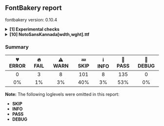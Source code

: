 ## FontBakery report

fontbakery version: 0.10.4

<details><summary><b>[1] Experimental checks</b></summary><div><details><summary>🔥 <b>FAIL:</b> Shapes languages in all GF glyphsets. (<a href="https://font-bakery.readthedocs.io/en/stable/fontbakery/profiles/googlefonts.html#com.google.fonts/check/glyphsets/shape_languages">com.google.fonts/check/glyphsets/shape_languages</a>)</summary><div>


* 🔥 **FAIL** GF_Latin_Core glyphset:

| Language | FAIL messages |
| :--- | :--- |
| br_Latn (Breton) | Some base glyphs were missing: CʼH, cʼh |
|  ^  | Shaper produced a .notdef |
| haw_Latn (Hawaiian) | Some base glyphs were missing: ʻ |
|  ^  | Shaper produced a .notdef |
| mh_Latn (Marshallese) | Some base glyphs were missing: Ḷ, ḷ, Ṃ, ṃ, Ṇ, ṇ, Ọ, ọ |
|  ^  | Some mark glyphs were missing: ◌̣ |
|  ^  | Shaper produced a .notdef |
| qu_Latn (Quechua) | Some base glyphs were missing: CHʼ, Kʼ, Pʼ, Qʼ, Tʼ, chʼ, kʼ, pʼ, qʼ, tʼ |
|  ^  | Shaper produced a .notdef |
| scn_Latn (Sicilian) | Some base glyphs were missing: Ḍ, ḍ |
|  ^  | Shaper produced a .notdef |
| teo_Latn (Teso) | Some base glyphs were missing: Ɔ, Ɛ, Ɨ, Ʉ, ɔ, ɛ, ɨ, ʉ, ᵃ, ᵉ, ᵋ, ᵒ, ᵓ, ᵘ, ᶤ, ᶶ, ⁱ |
|  ^  | Shaper produced a .notdef |

 [code: failed-language-shaping]
* ⚠ **WARN** GF_Latin_Core glyphset:

| Language | FAIL messages |
| :--- | :--- |
| lg_Latn (Ganda) | No variant glyphs were found for Eng |
| dyo_Latn (Jola-Fonyi) | No variant glyphs were found for Eng |
| ny_Latn (Nyanja) | No variant glyphs were found for Eng |
| wo_Latn (Wolof) | No variant glyphs were found for Eng |

 [code: warning-language-shaping]
</div></details><br></div></details><details><summary><b>[10] NotoSansKannada[wdth,wght].ttf</b></summary><div><details><summary>🔥 <b>FAIL:</b> Noto fonts must have an ARTICLE.en_us.html file (<a href="https://font-bakery.readthedocs.io/en/stable/fontbakery/profiles/googlefonts.html#com.google.fonts/check/description/noto_has_article">com.google.fonts/check/description/noto_has_article</a>)</summary><div>


* 🔥 **FAIL** This is a Noto font but it lacks an ARTICLE.en_us.html file [code: missing-article]
</div></details><details><summary>🔥 <b>FAIL:</b> Check that legacy accents aren't used in composite glyphs. (derived from com.google.fonts/check/legacy_accents) (<a href="https://font-bakery.readthedocs.io/en/stable/fontbakery/profiles/universal.html#com.google.fonts/check/legacy_accents">com.google.fonts/check/legacy_accents</a>)</summary><div>


* 🔥 **FAIL** Glyph "Aacute" has a legacy accent component (acute). It needs to be replaced by a combining mark. [code: legacy-accents-component]
* 🔥 **FAIL** Glyph "Abreve" has a legacy accent component (breve). It needs to be replaced by a combining mark. [code: legacy-accents-component]
* 🔥 **FAIL** Glyph "Acircumflex" has a legacy accent component (circumflex). It needs to be replaced by a combining mark. [code: legacy-accents-component]
* 🔥 **FAIL** Glyph "Adieresis" has a legacy accent component (dieresis). It needs to be replaced by a combining mark. [code: legacy-accents-component]
* 🔥 **FAIL** Glyph "Agrave" has a legacy accent component (grave). It needs to be replaced by a combining mark. [code: legacy-accents-component]
* 🔥 **FAIL** Glyph "Aogonek" has a legacy accent component (ogonek). It needs to be replaced by a combining mark. [code: legacy-accents-component]
* 🔥 **FAIL** Glyph "Aring" has a legacy accent component (ring). It needs to be replaced by a combining mark. [code: legacy-accents-component]
* 🔥 **FAIL** Glyph "Atilde" has a legacy accent component (tilde). It needs to be replaced by a combining mark. [code: legacy-accents-component]
* 🔥 **FAIL** Glyph "Cacute" has a legacy accent component (acute). It needs to be replaced by a combining mark. [code: legacy-accents-component]
* 🔥 **FAIL** Glyph "Ccaron" has a legacy accent component (caron). It needs to be replaced by a combining mark. [code: legacy-accents-component]
* 🔥 **FAIL** Glyph "Ccedilla" has a legacy accent component (cedilla). It needs to be replaced by a combining mark. [code: legacy-accents-component]
* 🔥 **FAIL** Glyph "Cdotaccent" has a legacy accent component (dotaccent). It needs to be replaced by a combining mark. [code: legacy-accents-component]
* 🔥 **FAIL** Glyph "Dcaron" has a legacy accent component (caron). It needs to be replaced by a combining mark. [code: legacy-accents-component]
* 🔥 **FAIL** Glyph "Eacute" has a legacy accent component (acute). It needs to be replaced by a combining mark. [code: legacy-accents-component]
* 🔥 **FAIL** Glyph "Ecaron" has a legacy accent component (caron). It needs to be replaced by a combining mark. [code: legacy-accents-component]
* 🔥 **FAIL** Glyph "Ecircumflex" has a legacy accent component (circumflex). It needs to be replaced by a combining mark. [code: legacy-accents-component]
* 🔥 **FAIL** Glyph "Edieresis" has a legacy accent component (dieresis). It needs to be replaced by a combining mark. [code: legacy-accents-component]
* 🔥 **FAIL** Glyph "Edotaccent" has a legacy accent component (dotaccent). It needs to be replaced by a combining mark. [code: legacy-accents-component]
* 🔥 **FAIL** Glyph "Egrave" has a legacy accent component (grave). It needs to be replaced by a combining mark. [code: legacy-accents-component]
* 🔥 **FAIL** Glyph "Eogonek" has a legacy accent component (ogonek). It needs to be replaced by a combining mark. [code: legacy-accents-component]
* 🔥 **FAIL** Glyph "Gbreve" has a legacy accent component (breve). It needs to be replaced by a combining mark. [code: legacy-accents-component]
* 🔥 **FAIL** Glyph "Gdotaccent" has a legacy accent component (dotaccent). It needs to be replaced by a combining mark. [code: legacy-accents-component]
* 🔥 **FAIL** Glyph "Iacute" has a legacy accent component (acute). It needs to be replaced by a combining mark. [code: legacy-accents-component]
* 🔥 **FAIL** Glyph "Icircumflex" has a legacy accent component (circumflex). It needs to be replaced by a combining mark. [code: legacy-accents-component]
* 🔥 **FAIL** Glyph "Idieresis" has a legacy accent component (dieresis). It needs to be replaced by a combining mark. [code: legacy-accents-component]
* 🔥 **FAIL** Glyph "Idotaccent" has a legacy accent component (dotaccent). It needs to be replaced by a combining mark. [code: legacy-accents-component]
* 🔥 **FAIL** Glyph "Igrave" has a legacy accent component (grave). It needs to be replaced by a combining mark. [code: legacy-accents-component]
* 🔥 **FAIL** Glyph "Iogonek" has a legacy accent component (ogonek). It needs to be replaced by a combining mark. [code: legacy-accents-component]
* 🔥 **FAIL** Glyph "Lacute" has a legacy accent component (acute). It needs to be replaced by a combining mark. [code: legacy-accents-component]
* 🔥 **FAIL** Glyph "Nacute" has a legacy accent component (acute). It needs to be replaced by a combining mark. [code: legacy-accents-component]
* 🔥 **FAIL** Glyph "Ncaron" has a legacy accent component (caron). It needs to be replaced by a combining mark. [code: legacy-accents-component]
* 🔥 **FAIL** Glyph "Ntilde" has a legacy accent component (tilde). It needs to be replaced by a combining mark. [code: legacy-accents-component]
* 🔥 **FAIL** Glyph "Oacute" has a legacy accent component (acute). It needs to be replaced by a combining mark. [code: legacy-accents-component]
* 🔥 **FAIL** Glyph "Ocircumflex" has a legacy accent component (circumflex). It needs to be replaced by a combining mark. [code: legacy-accents-component]
* 🔥 **FAIL** Glyph "Odieresis" has a legacy accent component (dieresis). It needs to be replaced by a combining mark. [code: legacy-accents-component]
* 🔥 **FAIL** Glyph "Ograve" has a legacy accent component (grave). It needs to be replaced by a combining mark. [code: legacy-accents-component]
* 🔥 **FAIL** Glyph "Ohungarumlaut" has a legacy accent component (hungarumlaut). It needs to be replaced by a combining mark. [code: legacy-accents-component]
* 🔥 **FAIL** Glyph "Otilde" has a legacy accent component (tilde). It needs to be replaced by a combining mark. [code: legacy-accents-component]
* 🔥 **FAIL** Glyph "Racute" has a legacy accent component (acute). It needs to be replaced by a combining mark. [code: legacy-accents-component]
* 🔥 **FAIL** Glyph "Rcaron" has a legacy accent component (caron). It needs to be replaced by a combining mark. [code: legacy-accents-component]
* 🔥 **FAIL** Glyph "Sacute" has a legacy accent component (acute). It needs to be replaced by a combining mark. [code: legacy-accents-component]
* 🔥 **FAIL** Glyph "Scaron" has a legacy accent component (caron). It needs to be replaced by a combining mark. [code: legacy-accents-component]
* 🔥 **FAIL** Glyph "Scedilla" has a legacy accent component (cedilla). It needs to be replaced by a combining mark. [code: legacy-accents-component]
* 🔥 **FAIL** Glyph "Tcaron" has a legacy accent component (caron). It needs to be replaced by a combining mark. [code: legacy-accents-component]
* 🔥 **FAIL** Glyph "Uacute" has a legacy accent component (acute). It needs to be replaced by a combining mark. [code: legacy-accents-component]
* 🔥 **FAIL** Glyph "Ubreve" has a legacy accent component (breve). It needs to be replaced by a combining mark. [code: legacy-accents-component]
* 🔥 **FAIL** Glyph "Ucircumflex" has a legacy accent component (circumflex). It needs to be replaced by a combining mark. [code: legacy-accents-component]
* 🔥 **FAIL** Glyph "Udieresis" has a legacy accent component (dieresis). It needs to be replaced by a combining mark. [code: legacy-accents-component]
* 🔥 **FAIL** Glyph "Ugrave" has a legacy accent component (grave). It needs to be replaced by a combining mark. [code: legacy-accents-component]
* 🔥 **FAIL** Glyph "Uhungarumlaut" has a legacy accent component (hungarumlaut). It needs to be replaced by a combining mark. [code: legacy-accents-component]
* 🔥 **FAIL** Glyph "Uring" has a legacy accent component (ring). It needs to be replaced by a combining mark. [code: legacy-accents-component]
* 🔥 **FAIL** Glyph "Wacute" has a legacy accent component (acute). It needs to be replaced by a combining mark. [code: legacy-accents-component]
* 🔥 **FAIL** Glyph "Wcircumflex" has a legacy accent component (circumflex). It needs to be replaced by a combining mark. [code: legacy-accents-component]
* 🔥 **FAIL** Glyph "Wdieresis" has a legacy accent component (dieresis). It needs to be replaced by a combining mark. [code: legacy-accents-component]
* 🔥 **FAIL** Glyph "Wgrave" has a legacy accent component (grave). It needs to be replaced by a combining mark. [code: legacy-accents-component]
* 🔥 **FAIL** Glyph "Yacute" has a legacy accent component (acute). It needs to be replaced by a combining mark. [code: legacy-accents-component]
* 🔥 **FAIL** Glyph "Ycircumflex" has a legacy accent component (circumflex). It needs to be replaced by a combining mark. [code: legacy-accents-component]
* 🔥 **FAIL** Glyph "Ydieresis" has a legacy accent component (dieresis). It needs to be replaced by a combining mark. [code: legacy-accents-component]
* 🔥 **FAIL** Glyph "Ygrave" has a legacy accent component (grave). It needs to be replaced by a combining mark. [code: legacy-accents-component]
* 🔥 **FAIL** Glyph "Zacute" has a legacy accent component (acute). It needs to be replaced by a combining mark. [code: legacy-accents-component]
* 🔥 **FAIL** Glyph "Zcaron" has a legacy accent component (caron). It needs to be replaced by a combining mark. [code: legacy-accents-component]
* 🔥 **FAIL** Glyph "Zdotaccent" has a legacy accent component (dotaccent). It needs to be replaced by a combining mark. [code: legacy-accents-component]
* 🔥 **FAIL** Glyph "aacute" has a legacy accent component (acute). It needs to be replaced by a combining mark. [code: legacy-accents-component]
* 🔥 **FAIL** Glyph "abreve" has a legacy accent component (breve). It needs to be replaced by a combining mark. [code: legacy-accents-component]
* 🔥 **FAIL** Glyph "acircumflex" has a legacy accent component (circumflex). It needs to be replaced by a combining mark. [code: legacy-accents-component]
* 🔥 **FAIL** Glyph "acutecomb" has a legacy accent component (acute). It needs to be replaced by a combining mark. [code: legacy-accents-component]
* 🔥 **FAIL** Glyph "adieresis" has a legacy accent component (dieresis). It needs to be replaced by a combining mark. [code: legacy-accents-component]
* 🔥 **FAIL** Glyph "agrave" has a legacy accent component (grave). It needs to be replaced by a combining mark. [code: legacy-accents-component]
* 🔥 **FAIL** Glyph "aogonek" has a legacy accent component (ogonek). It needs to be replaced by a combining mark. [code: legacy-accents-component]
* 🔥 **FAIL** Glyph "aring" has a legacy accent component (ring). It needs to be replaced by a combining mark. [code: legacy-accents-component]
* 🔥 **FAIL** Glyph "atilde" has a legacy accent component (tilde). It needs to be replaced by a combining mark. [code: legacy-accents-component]
* 🔥 **FAIL** Glyph "uni0306" has a legacy accent component (breve). It needs to be replaced by a combining mark. [code: legacy-accents-component]
* 🔥 **FAIL** Glyph "cacute" has a legacy accent component (acute). It needs to be replaced by a combining mark. [code: legacy-accents-component]
* 🔥 **FAIL** Glyph "uni030C" has a legacy accent component (caron). It needs to be replaced by a combining mark. [code: legacy-accents-component]
* 🔥 **FAIL** Glyph "ccaron" has a legacy accent component (caron). It needs to be replaced by a combining mark. [code: legacy-accents-component]
* 🔥 **FAIL** Glyph "ccedilla" has a legacy accent component (cedilla). It needs to be replaced by a combining mark. [code: legacy-accents-component]
* 🔥 **FAIL** Glyph "cdotaccent" has a legacy accent component (dotaccent). It needs to be replaced by a combining mark. [code: legacy-accents-component]
* 🔥 **FAIL** Glyph "uni0327" has a legacy accent component (cedilla). It needs to be replaced by a combining mark. [code: legacy-accents-component]
* 🔥 **FAIL** Glyph "uni0302" has a legacy accent component (circumflex). It needs to be replaced by a combining mark. [code: legacy-accents-component]
* 🔥 **FAIL** Glyph "uni0308" has a legacy accent component (dieresis). It needs to be replaced by a combining mark. [code: legacy-accents-component]
* 🔥 **FAIL** Glyph "uni0307" has a legacy accent component (dotaccent). It needs to be replaced by a combining mark. [code: legacy-accents-component]
* 🔥 **FAIL** Glyph "eacute" has a legacy accent component (acute). It needs to be replaced by a combining mark. [code: legacy-accents-component]
* 🔥 **FAIL** Glyph "ecaron" has a legacy accent component (caron). It needs to be replaced by a combining mark. [code: legacy-accents-component]
* 🔥 **FAIL** Glyph "ecircumflex" has a legacy accent component (circumflex). It needs to be replaced by a combining mark. [code: legacy-accents-component]
* 🔥 **FAIL** Glyph "edieresis" has a legacy accent component (dieresis). It needs to be replaced by a combining mark. [code: legacy-accents-component]
* 🔥 **FAIL** Glyph "edotaccent" has a legacy accent component (dotaccent). It needs to be replaced by a combining mark. [code: legacy-accents-component]
* 🔥 **FAIL** Glyph "egrave" has a legacy accent component (grave). It needs to be replaced by a combining mark. [code: legacy-accents-component]
* 🔥 **FAIL** Glyph "gbreve" has a legacy accent component (breve). It needs to be replaced by a combining mark. [code: legacy-accents-component]
* 🔥 **FAIL** Glyph "gdotaccent" has a legacy accent component (dotaccent). It needs to be replaced by a combining mark. [code: legacy-accents-component]
* 🔥 **FAIL** Glyph "gravecomb" has a legacy accent component (grave). It needs to be replaced by a combining mark. [code: legacy-accents-component]
* 🔥 **FAIL** Glyph "uni030B" has a legacy accent component (hungarumlaut). It needs to be replaced by a combining mark. [code: legacy-accents-component]
* 🔥 **FAIL** Glyph "iacute" has a legacy accent component (acute). It needs to be replaced by a combining mark. [code: legacy-accents-component]
* 🔥 **FAIL** Glyph "icircumflex" has a legacy accent component (circumflex). It needs to be replaced by a combining mark. [code: legacy-accents-component]
* 🔥 **FAIL** Glyph "idieresis" has a legacy accent component (dieresis). It needs to be replaced by a combining mark. [code: legacy-accents-component]
* 🔥 **FAIL** Glyph "igrave" has a legacy accent component (grave). It needs to be replaced by a combining mark. [code: legacy-accents-component]
* 🔥 **FAIL** Glyph "iogonek" has a legacy accent component (ogonek). It needs to be replaced by a combining mark. [code: legacy-accents-component]
* 🔥 **FAIL** Glyph "lacute" has a legacy accent component (acute). It needs to be replaced by a combining mark. [code: legacy-accents-component]
* 🔥 **FAIL** Glyph "nacute" has a legacy accent component (acute). It needs to be replaced by a combining mark. [code: legacy-accents-component]
* 🔥 **FAIL** Glyph "ncaron" has a legacy accent component (caron). It needs to be replaced by a combining mark. [code: legacy-accents-component]
* 🔥 **FAIL** Glyph "ntilde" has a legacy accent component (tilde). It needs to be replaced by a combining mark. [code: legacy-accents-component]
* 🔥 **FAIL** Glyph "oacute" has a legacy accent component (acute). It needs to be replaced by a combining mark. [code: legacy-accents-component]
* 🔥 **FAIL** Glyph "ocircumflex" has a legacy accent component (circumflex). It needs to be replaced by a combining mark. [code: legacy-accents-component]
* 🔥 **FAIL** Glyph "odieresis" has a legacy accent component (dieresis). It needs to be replaced by a combining mark. [code: legacy-accents-component]
* 🔥 **FAIL** Glyph "uni0328" has a legacy accent component (ogonek). It needs to be replaced by a combining mark. [code: legacy-accents-component]
* 🔥 **FAIL** Glyph "ograve" has a legacy accent component (grave). It needs to be replaced by a combining mark. [code: legacy-accents-component]
* 🔥 **FAIL** Glyph "ohungarumlaut" has a legacy accent component (hungarumlaut). It needs to be replaced by a combining mark. [code: legacy-accents-component]
* 🔥 **FAIL** Glyph "otilde" has a legacy accent component (tilde). It needs to be replaced by a combining mark. [code: legacy-accents-component]
* 🔥 **FAIL** Glyph "racute" has a legacy accent component (acute). It needs to be replaced by a combining mark. [code: legacy-accents-component]
* 🔥 **FAIL** Glyph "rcaron" has a legacy accent component (caron). It needs to be replaced by a combining mark. [code: legacy-accents-component]
* 🔥 **FAIL** Glyph "uni030A" has a legacy accent component (ring). It needs to be replaced by a combining mark. [code: legacy-accents-component]
* 🔥 **FAIL** Glyph "sacute" has a legacy accent component (acute). It needs to be replaced by a combining mark. [code: legacy-accents-component]
* 🔥 **FAIL** Glyph "scaron" has a legacy accent component (caron). It needs to be replaced by a combining mark. [code: legacy-accents-component]
* 🔥 **FAIL** Glyph "scedilla" has a legacy accent component (cedilla). It needs to be replaced by a combining mark. [code: legacy-accents-component]
* 🔥 **FAIL** Glyph "tildecomb" has a legacy accent component (tilde). It needs to be replaced by a combining mark. [code: legacy-accents-component]
* 🔥 **FAIL** Glyph "uacute" has a legacy accent component (acute). It needs to be replaced by a combining mark. [code: legacy-accents-component]
* 🔥 **FAIL** Glyph "ubreve" has a legacy accent component (breve). It needs to be replaced by a combining mark. [code: legacy-accents-component]
* 🔥 **FAIL** Glyph "ucircumflex" has a legacy accent component (circumflex). It needs to be replaced by a combining mark. [code: legacy-accents-component]
* 🔥 **FAIL** Glyph "udieresis" has a legacy accent component (dieresis). It needs to be replaced by a combining mark. [code: legacy-accents-component]
* 🔥 **FAIL** Glyph "ugrave" has a legacy accent component (grave). It needs to be replaced by a combining mark. [code: legacy-accents-component]
* 🔥 **FAIL** Glyph "uhungarumlaut" has a legacy accent component (hungarumlaut). It needs to be replaced by a combining mark. [code: legacy-accents-component]
* 🔥 **FAIL** Glyph "uogonek" has a legacy accent component (ogonek). It needs to be replaced by a combining mark. [code: legacy-accents-component]
* 🔥 **FAIL** Glyph "uring" has a legacy accent component (ring). It needs to be replaced by a combining mark. [code: legacy-accents-component]
* 🔥 **FAIL** Glyph "wacute" has a legacy accent component (acute). It needs to be replaced by a combining mark. [code: legacy-accents-component]
* 🔥 **FAIL** Glyph "wcircumflex" has a legacy accent component (circumflex). It needs to be replaced by a combining mark. [code: legacy-accents-component]
* 🔥 **FAIL** Glyph "wdieresis" has a legacy accent component (dieresis). It needs to be replaced by a combining mark. [code: legacy-accents-component]
* 🔥 **FAIL** Glyph "wgrave" has a legacy accent component (grave). It needs to be replaced by a combining mark. [code: legacy-accents-component]
* 🔥 **FAIL** Glyph "yacute" has a legacy accent component (acute). It needs to be replaced by a combining mark. [code: legacy-accents-component]
* 🔥 **FAIL** Glyph "ycircumflex" has a legacy accent component (circumflex). It needs to be replaced by a combining mark. [code: legacy-accents-component]
* 🔥 **FAIL** Glyph "ydieresis" has a legacy accent component (dieresis). It needs to be replaced by a combining mark. [code: legacy-accents-component]
* 🔥 **FAIL** Glyph "ygrave" has a legacy accent component (grave). It needs to be replaced by a combining mark. [code: legacy-accents-component]
* 🔥 **FAIL** Glyph "zacute" has a legacy accent component (acute). It needs to be replaced by a combining mark. [code: legacy-accents-component]
* 🔥 **FAIL** Glyph "zcaron" has a legacy accent component (caron). It needs to be replaced by a combining mark. [code: legacy-accents-component]
* 🔥 **FAIL** Glyph "zdotaccent" has a legacy accent component (dotaccent). It needs to be replaced by a combining mark. [code: legacy-accents-component]
</div></details><details><summary>⚠ <b>WARN:</b> Check for codepoints not covered by METADATA subsets. (<a href="https://font-bakery.readthedocs.io/en/stable/fontbakery/profiles/googlefonts.html#com.google.fonts/check/metadata/unreachable_subsetting">com.google.fonts/check/metadata/unreachable_subsetting</a>)</summary><div>


* ⚠ **WARN** The following codepoints supported by the font are not covered by
    any subsets defined in the font's metadata file, and will never
    be served. You can solve this by either manually adding additional
    subset declarations to METADATA.pb, or by editing the glyphset
    definitions.

 * U+02C7 CARON: try adding one of: tifinagh, yi, canadian-aboriginal
 * U+02C9 MODIFIER LETTER MACRON: not included in any glyphset definition
 * U+02D8 BREVE: try adding one of: yi, canadian-aboriginal
 * U+02D9 DOT ABOVE: try adding one of: yi, canadian-aboriginal
 * U+02DB OGONEK: try adding one of: yi, canadian-aboriginal
 * U+02DD DOUBLE ACUTE ACCENT: not included in any glyphset definition
 * U+0302 COMBINING CIRCUMFLEX ACCENT: try adding one of: math, tifinagh, cherokee, coptic
 * U+0306 COMBINING BREVE: try adding one of: tifinagh, old-permic
 * U+0307 COMBINING DOT ABOVE: try adding one of: tai-le, tifinagh, syriac, old-permic, malayalam, coptic, math, canadian-aboriginal
 * U+030A COMBINING RING ABOVE: try adding syriac
 * U+030B COMBINING DOUBLE ACUTE ACCENT: try adding one of: cherokee, osage
 * U+030C COMBINING CARON: try adding one of: tai-le, cherokee
 * U+0312 COMBINING TURNED COMMA ABOVE: not included in any glyphset definition
 * U+0326 COMBINING COMMA BELOW: not included in any glyphset definition
 * U+0327 COMBINING CEDILLA: not included in any glyphset definition
 * U+0328 COMBINING OGONEK: not included in any glyphset definition
 * U+0951 DEVANAGARI STRESS SIGN UDATTA: try adding one of: grantha, telugu, sharada, devanagari, tirhuta
 * U+0952 DEVANAGARI STRESS SIGN ANUDATTA: try adding one of: telugu, tirhuta, grantha, devanagari
 * U+0CF3 KANNADA SIGN COMBINING ANUSVARA ABOVE RIGHT: not included in any glyphset definition
 * U+1CD0 VEDIC TONE KARSHANA: try adding one of: grantha, devanagari
 * U+1CD2 VEDIC TONE PRENKHA: try adding one of: grantha, devanagari
 * U+1CDA VEDIC TONE DOUBLE SVARITA: try adding one of: telugu, devanagari
 * U+1CF2 VEDIC SIGN ARDHAVISARGA: try adding one of: tirhuta, nandinagari, grantha, devanagari
 * U+1CF4 VEDIC TONE CANDRA ABOVE: try adding one of: grantha, devanagari
 * U+1CF5 VEDIC SIGN JIHVAMULIYA: try adding devanagari
 * U+2010 HYPHEN: try adding one of: lisu, yi, coptic, kaithi, sora-sompeng, syloti-nagri, kayah-li, kharoshthi, sundanese, cham
 * U+A830 NORTH INDIC FRACTION ONE QUARTER: try adding one of: modi, takri, gurmukhi, gujarati, kaithi, mahajani, khudawadi, tirhuta, devanagari, khojki, nandinagari
 * U+A831 NORTH INDIC FRACTION ONE HALF: try adding one of: modi, takri, gurmukhi, gujarati, kaithi, mahajani, khudawadi, tirhuta, devanagari, khojki, nandinagari
 * U+A832 NORTH INDIC FRACTION THREE QUARTERS: try adding one of: modi, takri, gurmukhi, gujarati, kaithi, mahajani, khudawadi, tirhuta, devanagari, khojki, nandinagari
 * U+A833 NORTH INDIC FRACTION ONE SIXTEENTH: try adding one of: modi, takri, gurmukhi, gujarati, kaithi, mahajani, khudawadi, tirhuta, devanagari, khojki, nandinagari
 * U+A834 NORTH INDIC FRACTION ONE EIGHTH: try adding one of: modi, takri, gurmukhi, gujarati, kaithi, mahajani, khudawadi, tirhuta, devanagari, khojki, nandinagari
 * U+A835 NORTH INDIC FRACTION THREE SIXTEENTHS: try adding one of: modi, takri, gurmukhi, gujarati, kaithi, mahajani, khudawadi, tirhuta, devanagari, khojki, nandinagari

Or you can add the above codepoints to one of the subsets supported by the font: `kannada`, `latin`, `latin-ext` [code: unreachable-subsetting]
</div></details><details><summary>⚠ <b>WARN:</b> Ensure fonts have ScriptLangTags declared on the 'meta' table. (<a href="https://font-bakery.readthedocs.io/en/stable/fontbakery/profiles/googlefonts.html#com.google.fonts/check/meta/script_lang_tags">com.google.fonts/check/meta/script_lang_tags</a>)</summary><div>


* ⚠ **WARN** This font file does not have a 'meta' table. [code: lacks-meta-table]
</div></details><details><summary>⚠ <b>WARN:</b> Check font contains no unreachable glyphs (<a href="https://font-bakery.readthedocs.io/en/stable/fontbakery/profiles/universal.html#com.google.fonts/check/unreachable_glyphs">com.google.fonts/check/unreachable_glyphs</a>)</summary><div>


* ⚠ **WARN** The following glyphs could not be reached by codepoint or substitution rules:

	- aivowelsignUIknda

	- backslash.UIknda

	- bar.UIknda

	- basubscriptaltUIknda

	- basubscriptrightUIknda

	- bharasubscriptaltUIknda

	- bhasubscriptaltUIknda

	- bhasubscriptrightUIknda

	- braceleft.UIknda

	- braceright.UIknda

	- bracketleft.UIknda

	- bracketright.UIknda

	- casubscriptaltUIknda

	- casubscriptrightUIknda

	- chasubscriptaltUIknda

	- chasubscriptrightUIknda

	- darasubscriptaltUIknda

	- dasubscriptaltUIknda

	- dasubscriptrightUIknda

	- ddarasubscriptaltUIknda

	- ddasubscriptaltUIknda

	- ddasubscriptrightUIknda

	- ddhasubscriptaltUIknda

	- ddhasubscriptrightUIknda

	- dhasubscriptaltUIknda

	- dhasubscriptrightUIknda

	- fasubscriptaltUIknda

	- fasubscriptrightUIknda

	- garasubscriptaltUIknda

	- gasubscriptaltUIknda

	- gasubscriptrightUIknda

	- ghasubscriptaltUIknda

	- ghasubscriptrightUIknda

	- hasubscriptaltUIknda

	- hasubscriptrightUIknda

	- januktasubscriptaltUIknda

	- januktasubscriptrightUIknda

	- janyaUIknda

	- janyanocrestUIknda

	- janyaviramaUIknda

	- janyevowelUIknda

	- janyivowelUIknda

	- jasubscriptaltUIknda

	- jasubscriptrightUIknda

	- jhasubscriptaltUIknda

	- jhasubscriptrightUIknda

	- karasubscriptaltUIknda

	- kassaUIknda

	- kassanocrestUIknda

	- kassaviramaUIknda

	- kassevowelUIknda

	- kassivowelUIknda

	- kasubscriptaltUIknda

	- kasubscriptrightUIknda

	- khasubscriptaltUIknda

	- khasubscriptrightUIknda

	- lasubscriptaltUIknda

	- lasubscriptrightUIknda

	- llasubscriptaltUIknda

	- llasubscriptrightUIknda

	- llvocalicvowelsignaltUIknda

	- lvocalicvowelsignaltUIknda

	- masubscriptaltUIknda

	- masubscriptlengthmarkUIknda

	- masubscriptlengthmarkaltUIknda

	- masubscriptrightUIknda

	- masubscriptrvocalicUIknda

	- masubscriptrvocalicaltUIknda

	- mayasubscriptUIknda

	- mayasubscriptaltUIknda

	- nasubscriptaltUIknda

	- nasubscriptrightUIknda

	- ngasubscriptaltUIknda

	- ngasubscriptrightUIknda

	- nnasubscriptaltUIknda

	- nnasubscriptrightUIknda

	- nyasubscriptaltUIknda

	- nyasubscriptrightUIknda

	- parasubscriptaltUIknda

	- parenleft.UIknda

	- parenright.UIknda

	- pasubscriptaltUIknda

	- pasubscriptrightUIknda

	- phanuktasubscriptaltUIknda

	- phanuktasubscriptrightUIknda

	- phasubscriptaltUIknda

	- phasubscriptrightUIknda

	- question

	- rasubscriptlengthmarkUIknda

	- rasubscriptlengthmarkaltUIknda

	- rasubscriptrightUIknda

	- rrasubscriptaltUIknda

	- rrasubscriptrightUIknda

	- rrvocalicvowelsignUIknda

	- rrvocalicvowelsignaltUIknda

	- rvocalicvowelsignUIknda

	- sasubscriptaltUIknda

	- sasubscriptrightUIknda

	- shasubscriptaltUIknda

	- shasubscriptrightUIknda

	- slash.UIknda

	- ssasubscriptaltUIknda

	- ssasubscriptrightUIknda

	- tarasubscriptUIknda

	- tarasubscriptaltUIknda

	- tasubscriptUIknda

	- tasubscriptaltUIknda

	- tasubscriptlengthmarkUIknda

	- tasubscriptlengthmarkaltUIknda

	- tasubscriptrightUIknda

	- tasubscriptrvocalicUIknda

	- tasubscriptrvocalicaltUIknda

	- tayasubscriptUIknda

	- tayasubscriptaltUIknda

	- thasubscriptaltUIknda

	- thasubscriptrightUIknda

	- ttarasubscriptaltUIknda

	- ttasubscriptaltUIknda

	- ttasubscriptrightUIknda

	- tthasubscriptaltUIknda

	- tthasubscriptrightUIknda

	- vasubscriptaltUIknda

	- vasubscriptrightUIknda

	- yasubscriptUIknda

	- yasubscriptrightUIknda
 [code: unreachable-glyphs]
</div></details><details><summary>⚠ <b>WARN:</b> Does the font contain a soft hyphen? (<a href="https://font-bakery.readthedocs.io/en/stable/fontbakery/profiles/universal.html#com.google.fonts/check/soft_hyphen">com.google.fonts/check/soft_hyphen</a>)</summary><div>


* ⚠ **WARN** This font has a 'Soft Hyphen' character. [code: softhyphen]
</div></details><details><summary>⚠ <b>WARN:</b> Check glyphs in mark glyph class are non-spacing. (<a href="https://font-bakery.readthedocs.io/en/stable/fontbakery/profiles/gdef.html#com.google.fonts/check/gdef_spacing_marks">com.google.fonts/check/gdef_spacing_marks</a>)</summary><div>


* ⚠ **WARN** The following spacing glyphs may be in the GDEF mark glyph class by mistake:
	 aavowelsignaltknda (unencoded), aavowelsignknda (U+0CBE), anusvaraaboverightknda (U+0CF3), auvowelsignknda (U+0CCC), basubscriptUIknda (unencoded), basubscriptaltUIknda (unencoded), basubscriptaltknda (unencoded), basubscriptknda (unencoded), basubscriptrightUIknda (unencoded), basubscriptrightknda (unencoded), baviramaknda (unencoded), bharasubscriptaltknda (unencoded), bharasubscriptknda (unencoded), bhasubscriptUIknda (unencoded), bhasubscriptaltUIknda (unencoded), bhasubscriptaltknda (unencoded), bhasubscriptknda (unencoded), bhasubscriptrightUIknda (unencoded), bhasubscriptrightknda (unencoded), casubscriptaltknda (unencoded), casubscriptknda (unencoded), chasubscriptaltknda (unencoded), chasubscriptknda (unencoded), darasubscriptaltknda (unencoded), darasubscriptknda (unencoded), dasubscriptaltknda (unencoded), dasubscriptknda (unencoded), ddarasubscriptaltknda (unencoded), ddarasubscriptknda (unencoded), ddasubscriptaltknda (unencoded), ddasubscriptknda (unencoded), ddhasubscriptaltknda (unencoded), ddhasubscriptknda (unencoded), dhasubscriptaltknda (unencoded), dhasubscriptknda (unencoded), evowelsignaltknda (unencoded), fasubscriptaltknda (unencoded), fasubscriptknda (unencoded), garasubscriptaltknda (unencoded), garasubscriptknda (unencoded), gasubscriptaltknda (unencoded), gasubscriptknda (unencoded), ghasubscriptaltknda (unencoded), ghasubscriptknda (unencoded), hasubscriptaltknda (unencoded), hasubscriptknda (unencoded), iivowelsignknda (U+0CC0), ivowelsignknda (U+0CBF), januktasubscriptaltknda (unencoded), januktasubscriptknda (unencoded), jasubscriptaltknda (unencoded), jasubscriptknda (unencoded), jhasubscriptaltknda (unencoded), jhasubscriptknda (unencoded), karasubscriptaltknda (unencoded), karasubscriptknda (unencoded), kasubscriptaltknda (unencoded), kasubscriptknda (unencoded), khasubscriptaltknda (unencoded), khasubscriptknda (unencoded), lasubscriptaltknda (unencoded), lasubscriptknda (unencoded), lengthmarkknda (U+0CD5), llasubscriptaltknda (unencoded), llasubscriptknda (unencoded), masubscriptaltknda (unencoded), masubscriptknda (unencoded), mayasubscriptaltknda (unencoded), mayasubscriptknda (unencoded), nasubscriptUIknda (unencoded), nasubscriptaltUIknda (unencoded), nasubscriptaltknda (unencoded), nasubscriptknda (unencoded), nasubscriptrightUIknda (unencoded), nasubscriptrightknda (unencoded), ngasubscriptaltknda (unencoded), ngasubscriptknda (unencoded), nnasubscriptUIknda (unencoded), nnasubscriptaltUIknda (unencoded), nnasubscriptaltknda (unencoded), nnasubscriptknda (unencoded), nnasubscriptrightUIknda (unencoded), nnasubscriptrightknda (unencoded), nyasubscriptaltknda (unencoded), nyasubscriptknda (unencoded), parasubscriptaltknda (unencoded), parasubscriptknda (unencoded), pasubscriptaltknda (unencoded), pasubscriptknda (unencoded), phanuktasubscriptaltknda (unencoded), phanuktasubscriptknda (unencoded), phasubscriptaltknda (unencoded), phasubscriptknda (unencoded), rasubscriptaltknda (unencoded), rasubscriptknda (unencoded), rrasubscriptaltknda (unencoded), rrasubscriptknda (unencoded), sasubscriptUIknda (unencoded), sasubscriptaltknda (unencoded), sasubscriptknda (unencoded), shasubscriptaltknda (unencoded), shasubscriptknda (unencoded), ssasubscriptUIknda (unencoded), ssasubscriptaltUIknda (unencoded), ssasubscriptaltknda (unencoded), ssasubscriptknda (unencoded), ssasubscriptrightUIknda (unencoded), ssasubscriptrightknda (unencoded), tarasubscriptaltknda (unencoded), tarasubscriptknda (unencoded), tasubscriptaltknda (unencoded), tasubscriptknda (unencoded), tayasubscriptaltknda (unencoded), tayasubscriptknda (unencoded), thasubscriptaltknda (unencoded), thasubscriptknda (unencoded), ttarasubscriptaltknda (unencoded), ttarasubscriptknda (unencoded), ttasubscriptaltknda (unencoded), ttasubscriptknda (unencoded), tthasubscriptaltknda (unencoded), tthasubscriptknda (unencoded), uuvowelsignalt2knda (unencoded), uuvowelsignaltknda (unencoded), uuvowelsignknda (U+0CC2), uuvowelsignlaknda (unencoded), uvowelsignalt2knda (unencoded), uvowelsignaltknda (unencoded), uvowelsignknda (U+0CC1), uvowelsignlaknda (unencoded), vasubscriptaltknda (unencoded), vasubscriptknda (unencoded), visargaknda (U+0C83), yasubscriptaltknda (unencoded) and yasubscriptknda (unencoded) [code: spacing-mark-glyphs]
</div></details><details><summary>⚠ <b>WARN:</b> Check mark characters are in GDEF mark glyph class. (<a href="https://font-bakery.readthedocs.io/en/stable/fontbakery/profiles/gdef.html#com.google.fonts/check/gdef_mark_chars">com.google.fonts/check/gdef_mark_chars</a>)</summary><div>


* ⚠ **WARN** The following mark characters could be in the GDEF mark glyph class:
	 llvocalicvowelsignknda (U+0CE3), lvocalicvowelsignknda (U+0CE2) and viramaknda (U+0CCD) [code: mark-chars]
</div></details><details><summary>⚠ <b>WARN:</b> Check GDEF mark glyph class doesn't have characters that are not marks. (<a href="https://font-bakery.readthedocs.io/en/stable/fontbakery/profiles/gdef.html#com.google.fonts/check/gdef_non_mark_chars">com.google.fonts/check/gdef_non_mark_chars</a>)</summary><div>


* ⚠ **WARN** The following non-mark characters should not be in the GDEF mark glyph class:
	 U+0C83, U+0CBE, U+0CC0, U+0CC1, U+0CC2, U+0CC8, U+0CCA, U+0CCB, U+0CD5 and U+0CF3 [code: non-mark-chars]
</div></details><details><summary>⚠ <b>WARN:</b> Ensure soft_dotted characters lose their dot when combined with marks that replace the dot. (<a href="https://font-bakery.readthedocs.io/en/stable/fontbakery/profiles/<Section: Shaping Checks>.html#com.google.fonts/check/soft_dotted">com.google.fonts/check/soft_dotted</a>)</summary><div>


* ⚠ **WARN** The dot of soft dotted characters used in orthographies _must_ disappear in the following strings: į̀ į́ į̂ į̃ į̄ į̌

The dot of soft dotted characters _should_ disappear in other cases, for example: į̆ į̇ į̈ į̊ į̋ į̒ į̦̀ į̦́ į̦̂ į̦̃ į̦̄ į̦̆ į̦̇ į̦̈ į̦̊ į̦̋ į̦̌ į̦̒ į̧̀ į̧́

Your font fully covers the following languages that require the soft-dotted feature: Lithuanian (Latn, 2,357,094 speakers), Dutch (Latn, 31,709,104 speakers). 

Your font does *not* cover the following languages that require the soft-dotted feature: Nateni (Latn, 100,000 speakers), Ma’di (Latn, 584,000 speakers), Lugbara (Latn, 2,200,000 speakers), Dan (Latn, 1,099,244 speakers), Ebira (Latn, 2,200,000 speakers), Kom (Latn, 360,685 speakers), Ukrainian (Cyrl, 29,273,587 speakers), Navajo (Latn, 166,319 speakers), Ejagham (Latn, 120,000 speakers), Avokaya (Latn, 100,000 speakers), Aghem (Latn, 38,843 speakers), Koonzime (Latn, 40,000 speakers), Igbo (Latn, 27,823,640 speakers), Basaa (Latn, 332,940 speakers), Belarusian (Cyrl, 10,064,517 speakers). [code: soft-dotted]
</div></details><br></div></details>

### Summary

| 💔 ERROR | 🔥 FAIL | ⚠ WARN | 💤 SKIP | ℹ INFO | 🍞 PASS | 🔎 DEBUG |
|:-----:|:----:|:----:|:----:|:----:|:----:|:----:|
| 0 | 3 | 8 | 101 | 8 | 135 | 0 |
| 0% | 1% | 3% | 40% | 3% | 53% | 0% |

**Note:** The following loglevels were omitted in this report:
* **SKIP**
* **INFO**
* **PASS**
* **DEBUG**
